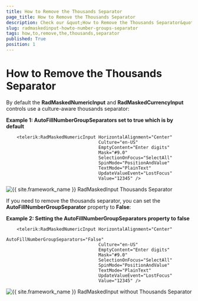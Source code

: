 ```yaml
---
title: How to Remove the Thousands Separator
page_title: How to Remove the Thousands Separator
description: Check our &quot;How to Remove the Thousands Separator&quot; documentation article for the RadMaskedInput {{ site.framework_name }} control.
slug: radmaskedinput-howto-number-groups-separator
tags: how,to,remove,the,thousands,separator
published: True
position: 1
---
```


# How to Remove the Thousands Separator

By default the __RadMaskedNumericInput__ and __RadMaskedCurrencyInput__ controls use a culture-aware thousands separator:

__Example 1: AutoFillNumberGroupSeparators set to true which is by default__
```XAML
	<telerik:RadMaskedNumericInput HorizontalAlignment="Center"
								   Culture="en-US"
								   EmptyContent="Enter digits"
								   Mask="#9.0"
								   SelectionOnFocus="SelectAll"
								   SpinMode="PositionAndValue"
								   TextMode="PlainText"
								   UpdateValueEvent="LostFocus"
								   Value="12345" />
```

![{{ site.framework_name }} RadMaskedInput Thousands Separator](images/radmaskedinput_howto_thousands_separator.png)

If you need to remove the thousands separator, you can set the __AutoFillNumberGroupSeparator__ property to __False__:

__Example 2: Setting the AutoFillNumberGroupSeparators property to false__
```XAML
	<telerik:RadMaskedNumericInput HorizontalAlignment="Center"
								   AutoFillNumberGroupSeparators="False"
								   Culture="en-US"
								   EmptyContent="Enter digits"
								   Mask="#9.0"
								   SelectionOnFocus="SelectAll"
								   SpinMode="PositionAndValue"
								   TextMode="PlainText"
								   UpdateValueEvent="LostFocus"
								   Value="12345" />
```

![{{ site.framework_name }} RadMaskedInput without Thousands Separator](images/radmaskedinput_howto_remove_thousands_separator.png)